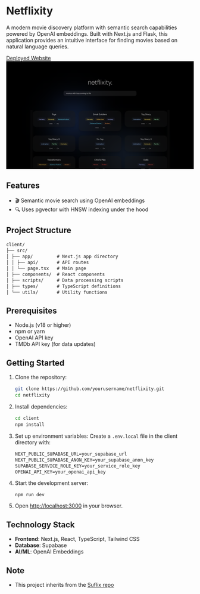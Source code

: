 # Netflixity

A modern movie discovery platform with semantic search capabilities powered by OpenAI embeddings. Built with Next.js and Flask, this application provides an intuitive interface for finding movies based on natural language queries.

[Deployed Website](https://neflixity.vercel.app/)
![Example](screenshot.png)

## Features

- 🎬 Semantic movie search using OpenAI embeddings
- 🔍 Uses pgvector with HNSW indexing under the hood

## Project Structure

```
client/
├── src/
│ ├── app/         # Next.js app directory
│ │ ├── api/       # API routes
│ │ └── page.tsx   # Main page
│ ├── components/  # React components
│ ├── scripts/     # Data processing scripts
│ ├── types/       # TypeScript definitions
│ └── utils/       # Utility functions
```

## Prerequisites

- Node.js (v18 or higher)
- npm or yarn
- OpenAI API key
- TMDb API key (for data updates)

## Getting Started

1. Clone the repository:

   ```bash
   git clone https://github.com/yourusername/netflixity.git
   cd netflixity
   ```

2. Install dependencies:

   ```bash
   cd client
   npm install
   ```

3. Set up environment variables:
   Create a `.env.local` file in the client directory with:

   ```
   NEXT_PUBLIC_SUPABASE_URL=your_supabase_url
   NEXT_PUBLIC_SUPABASE_ANON_KEY=your_supabase_anon_key
   SUPABASE_SERVICE_ROLE_KEY=your_service_role_key
   OPENAI_API_KEY=your_openai_api_key
   ```

4. Start the development server:

   ```bash
   npm run dev
   ```

5. Open [http://localhost:3000](http://localhost:3000) in your browser.

## Technology Stack

- **Frontend**: Next.js, React, TypeScript, Tailwind CSS
- **Database**: Supabase
- **AI/ML**: OpenAI Embeddings

## Note

- This project inherits from the [Suflix repo](https://github.com/VedantKh/suflix)
